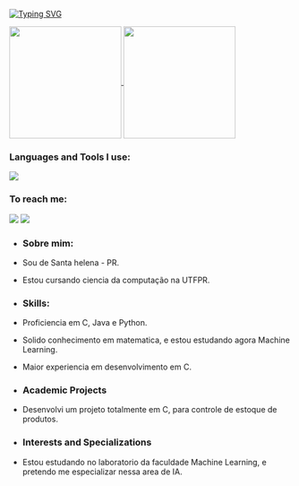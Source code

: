 [![Typing SVG](https://readme-typing-svg.herokuapp.com/?color=37a6ff&size=35&center=true&vCenter=true&width=1000&lines=Olá,+eu+sou+Jefferson+korte!;Atualmente+estou+no+meu+primeiro+ano+de+CC;Sinta-se+á+vontade+para+explorar+meu+perfil!+:%29)](https://git.io/typing-svg)

<a href="https://github.com/anuraghazra/github-readme-stats">
  <img height=200 align="center" src="https://github-readme-stats.vercel.app/api?username=Erwin5642&rank_icon=percentile&hide_border=true&show_icons=true&theme=transparent&" />
</a>
<a href="https://github.com/anuraghazra/convoychat">
  <img height=200 align="center" src="https://github-readme-stats.vercel.app/api/top-langs?username=Erwin5642&hide_border=true&layout=compact&theme=transparent&langs_count=8&card_width=320" />
</a>

### Languages and Tools I use:
<img src="https://skillicons.dev/icons?i=c,java,python,JavaScript,vscode,git&perline=10" />

### To reach me:

<div> 
  <a href = "mailto:joaovitor14mju@gmail.com"><img src="https://img.shields.io/badge/-Gmail-%23333?style=for-the-badge&logo=gmail&logoColor=white" target="_blank"></a>
  <a href="https://https://www.linkedin.com/in/jefferson-korte-baa2182b5/" target="_blank"><img src="https://img.shields.io/badge/-LinkedIn-%230077B5?style=for-the-badge&logo=linkedin&logoColor=white" target="_blank"></a> 
</div>

- ### Sobre mim:
- Sou de Santa helena - PR.
- Estou cursando ciencia da computação na UTFPR.

- ### Skills:
- Proficiencia em C, Java e Python.
- Solido conhecimento em matematica, e estou estudando agora Machine Learning.
- Maior experiencia em desenvolvimento em C.

- ###  Academic Projects
- Desenvolvi um projeto totalmente em C, para controle de estoque de produtos.

- ###  Interests and Specializations
- Estou estudando no laboratorio da faculdade Machine Learning, e pretendo me especializar nessa area de IA.
  

